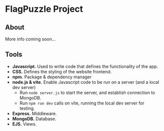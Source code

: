 # FlagPuzzle Project

## About

More info coming soon...

## Tools

 - **Javascript.** Used to write code that defines the functionality of the app.
 - **CSS.** Defines the styling of the website frontend.
 - **npm.** Package & dependency manager
 - **node.js & vite.** Enable Javascript code to be run on a server (and a local dev server)
    - Run `node server.js` to start the server, and establish connection to MongoDB.
    - Run `npm run dev` calls on vite, running the local dev server for testing.
 - **Express.** Middleware.
 - **MongoDB.** Database.
 - **EJS.** Views.

